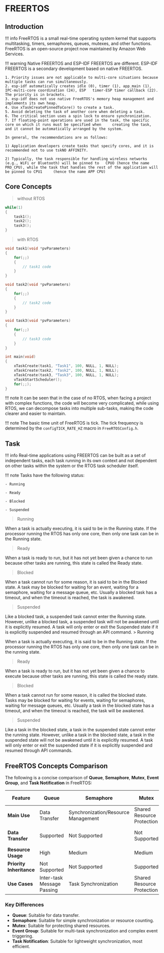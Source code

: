 # FREERTOS

## Introduction

!!! info
    FreeRTOS is a small real-time operating system kernel that supports multitasking, timers, semaphores, queues, mutexes, and other functions. FreeRTOS is an open-source project now maintained by Amazon Web Services.

!!! warning
    Native FREERTOS and ESP-IDF FREERTOS are different. ESP-IDF FREERTOS is a secondary development based on native     FREERTOS.
    
    1. Priority issues are not applicable to multi-core situations because multiple tasks can run simultaneously.
    2. esp-idf automatically creates idle (0), timer (1), app_main (1), IPC-multi-core coordination (24), ESP   timer-ESP timer callback (22). The priority is in brackets.
    3. esp-idf does not use native FreeRTOS's memory heap management and implements its own heap.
    4. Use xTaskCreatePinnedToCore() to create a task.
    5. Avoid deleting the task of another core when deleting a task.
    6. The critical section uses a spin lock to ensure synchronization.
    7. If floating-point operations are used in the task, the specific core on which it runs must be specified when     creating the task, and it cannot be automatically arranged by the system.
    
    In general, the recommendations are as follows:
    
    1) Application developers create tasks that specify cores, and it is recommended not to use tskNO AFFINITY.
    
    2) Typically, the task responsible for handling wireless networks (e.g., WiFi or Bluetooth) will be pinned to   CPUO (hence the name PRO_CPU), while the task that handles the rest of the application will be pinned to CPU1     (hence the name APP CPU)

## Core Concepts

> without RTOS

```c
while(1)
{
    task1();
    task2();
    task3();
}
```

> with RTOS

```c
void task1(void *pvParameters)
{
    for(;;)
    {
        // task1 code
    }
}

void task2(void *pvParameters)
{
    for(;;)
    {
        // task2 code
    }
}

void task3(void *pvParameters)
{
    for(;;)
    {
        // task3 code
    }
}

int main(void)
{
    xTaskCreate(task1, "Task1", 100, NULL, 1, NULL);
    xTaskCreate(task2, "Task2", 100, NULL, 1, NULL);
    xTaskCreate(task3, "Task3", 100, NULL, 1, NULL);
    vTaskStartScheduler();
    for(;;);
}
```

!!! note
    It can be seen that in the case of no RTOS, when facing a project with complex functions, the code will become very complicated, while using RTOS, we can decompose tasks into multiple sub-tasks, making the code clearer and easier to maintain.

!!! note
    The basic time unit of FreeRTOS is tick. The tick frequency is determined by the `configTICK_RATE_HZ` macro in `FreeRTOSConfig.h`.

## Task

!!! info
    Real-time applications using FREERTOS can be built as a set of independent tasks, each task running in its own context and not dependent on other tasks within the system or the RTOS task scheduler itself.

!!! note
    Tasks have the following status:

    - Running

    - Ready

    - Blocked

    - Suspended

> Running

When a task is actually executing, it is said to be in the Running state. If the processor running the RTOS has only one core, then only one task can be in the Running state.

> Ready

When a task is ready to run, but it has not yet been given a chance to run because other tasks are running, this state is called the Ready state.

> Blocked

When a task cannot run for some reason, it is said to be in the Blocked state. A task may be blocked for waiting for an event, waiting for a semaphore, waiting for a message queue, etc. Usually a blocked task has a timeout, and when the timeout is reached, the task is awakened.

> Suspended

Like a blocked task, a suspended task cannot enter the Running state. However, unlike a blocked task, a suspended task will not be awakened until it is explicitly resumed. A task will only enter or exit the Suspended state if it is explicitly suspended and resumed through an API command. > Running

When a task is actually executing, it is said to be in the Running state. If the processor running the RTOS has only one core, then only one task can be in the running state.

> Ready

When a task is ready to run, but it has not yet been given a chance to execute because other tasks are running, this state is called the ready state.

> Blocked

When a task cannot run for some reason, it is called the blocked state. Tasks may be blocked for waiting for events, waiting for semaphores, waiting for message queues, etc. Usually a task in the blocked state has a timeout, and when the timeout is reached, the task will be awakened.

> Suspended

Like a task in the blocked state, a task in the suspended state cannot enter the running state. However, unlike a task in the blocked state, a task in the suspended state will not be awakened until it is explicitly resumed. A task will only enter or exit the suspended state if it is explicitly suspended and resumed through API commands.

## FreeRTOS Concepts Comparison

The following is a concise comparison of **Queue**, **Semaphore**, **Mutex**, **Event Group**, and **Task Notification** in FreeRTOS:

| Feature         | Queue              | Semaphore        | Mutex            | Event Group      | Task Notification |
|-----------------|--------------------|------------------|------------------|------------------|------------------|
| **Main Use**    | Data Transfer      | Synchronization/Resource Management | Shared Resource Protection | Multi-task Synchronization | Lightweight Synchronization |
| **Data Transfer** | Supported         | Not Supported    | Not Supported    | Not Supported    | Supported (Notification Value) |
| **Resource Usage** | High              | Medium           | Medium           | Medium           | Lowest           |
| **Priority Inheritance** | Not Supported | Not Supported    | Supported        | Not Supported    | Not Supported    |
| **Use Cases**   | Inter-task Message Passing | Task Synchronization | Shared Resource Protection | Complex Event Triggering | Lightweight Synchronization |

### Key Differences
- **Queue**: Suitable for data transfer.
- **Semaphore**: Suitable for simple synchronization or resource counting.
- **Mutex**: Suitable for protecting shared resources.
- **Event Group**: Suitable for multi-task synchronization and complex event triggering.
- **Task Notification**: Suitable for lightweight synchronization, most efficient.